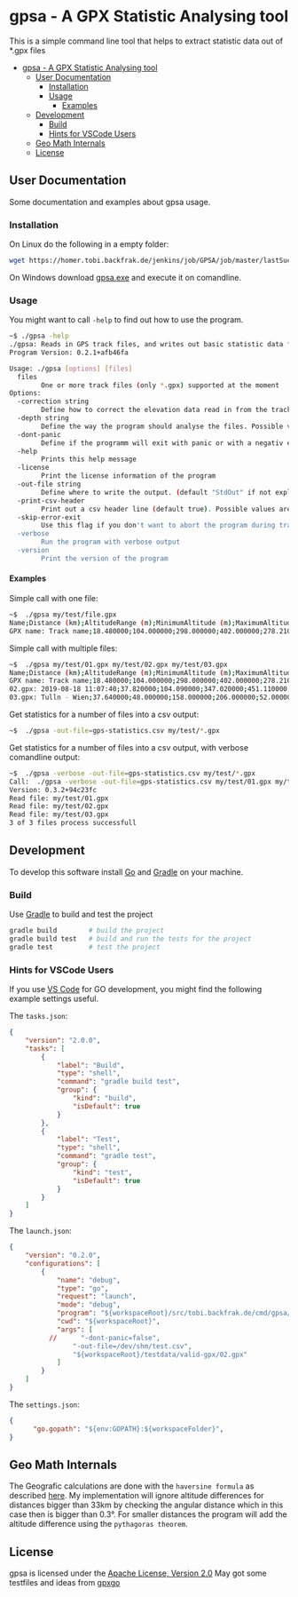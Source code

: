 # gpsa - A GPX Statistic Analysing tool

This is a simple command line tool that helps to extract statistic data out of *.gpx files

- [gpsa - A GPX Statistic Analysing tool](#gpsa---a-gpx-statistic-analysing-tool)
  - [User Documentation](#user-documentation)
    - [Installation](#installation)
    - [Usage](#usage)
      - [Examples](#examples)
  - [Development](#development)
    - [Build](#build)
    - [Hints for VSCode Users](#hints-for-vscode-users)
  - [Geo Math Internals](#geo-math-internals)
  - [License](#license)

## User Documentation

Some documentation and examples about gpsa usage.

### Installation

On Linux do the following in a empty folder:

```sh
wget https://homer.tobi.backfrak.de/jenkins/job/GPSA/job/master/lastSuccessfulBuild/artifact/bin/gpsa && chmod 770 ./gpsa

```

On Windows download [gpsa.exe](https://homer.tobi.backfrak.de/jenkins/job/GPSA/job/master/lastSuccessfulBuild/artifact/bin/gpsa.exe) and execute it on comandline.

### Usage

You might want to call ```-help``` to find out how to use the program.

```sh
~$ ./gpsa -help
./gpsa: Reads in GPS track files, and writes out basic statistic data found in the track as a CSV style report
Program Version: 0.2.1+afb46fa

Usage: ./gpsa [options] [files]
  files
        One or more track files (only *.gpx) supported at the moment
Options:
  -correction string
        Define how to correct the elevation data read in from the track. Possible values are [steps linear none ] (default "steps")
  -depth string
        Define the way the program should analyse the files. Possible values are [segment file track ] (default "track")
  -dont-panic
        Define if the programm will exit with panic or with a negativ exit code in error cases (default true). Possible values are ToDoTobi
  -help
        Prints this help message
  -license
        Print the license information of the program
  -out-file string
        Define where to write the output. (default "StdOut" if not explicitly set)
  -print-csv-header
        Print out a csv header line (default true). Possible values are ToDoTobi
  -skip-error-exit
        Use this flag if you don't want to abort the program during track file processing errors
  -verbose
        Run the program with verbose output
  -version
        Print the version of the program
```

#### Examples

Simple call with one file:

```sh
~$  ./gpsa my/test/file.gpx
Name;Distance (km);AltitudeRange (m);MinimumAltitude (m);MaximumAltitude (m);ElevationGain (m);ElevationLose (m);UpwardsDistance (km);DownwardsDistance (km);
GPX name: Track name;18.480000;104.000000;298.000000;402.000000;278.210000;-257.210000;8.040000;9.150000;

```

Simple call with multiple files:

```sh
~$  ./gpsa my/test/01.gpx my/test/02.gpx my/test/03.gpx
Name;Distance (km);AltitudeRange (m);MinimumAltitude (m);MaximumAltitude (m);ElevationGain (m);ElevationLose (m);UpwardsDistance (km);DownwardsDistance (km);
GPX name: Track name;18.480000;104.000000;298.000000;402.000000;278.210000;-257.210000;8.040000;9.150000;
02.gpx: 2019-08-18 11:07:40;37.820000;104.090000;347.020000;451.110000;263.880000;-251.430000;17.860000;19.770000;
03.gpx: Tulln - Wien;37.640000;48.000000;158.000000;206.000000;52.000000;-26.000000;17.520000;14.060000;

```

Get statistics for a number of files into a csv output:

```sh
~$  ./gpsa -out-file=gps-statistics.csv my/test/*.gpx

```

Get statistics for a number of files into a csv output, with verbose comandline output:

```sh
~$  ./gpsa -verbose -out-file=gps-statistics.csv my/test/*.gpx
Call:  ./gpsa -verbose -out-file=gps-statistics.csv my/test/01.gpx my/test/02.gpx my/test/03.gpx
Version: 0.3.2+94c23fc
Read file: my/test/01.gpx
Read file: my/test/02.gpx
Read file: my/test/03.gpx
3 of 3 files process successfull

```

## Development

To develop this software install [Go](https://golang.org/) and [Gradle](https://gradle.org/) on your machine.

### Build

Use [Gradle](https://gradle.org/) to build and test the project

```sh
gradle build        # build the project
gradle build test   # build and run the tests for the project
gradle test         # test the project
```

### Hints for VSCode Users

If you use [VS Code](https://code.visualstudio.com/) for GO development, you might find the following example settings useful.

The ```tasks.json```:

```json
{
    "version": "2.0.0",
    "tasks": [
        {
            "label": "Build",
            "type": "shell",
            "command": "gradle build test",
            "group": {
                "kind": "build",
                "isDefault": true
            }
        },
        {
            "label": "Test",
            "type": "shell",
            "command": "gradle test",
            "group": {
                "kind": "test",
                "isDefault": true
            }
        }
    ]
}
```

The ```launch.json```:

```json
{
    "version": "0.2.0",
    "configurations": [
        {
            "name": "debug",
            "type": "go",
            "request": "launch",
            "mode": "debug",
            "program": "${workspaceRoot}/src/tobi.backfrak.de/cmd/gpsa/main.go",
            "cwd": "${workspaceRoot}",
            "args": [
          //      "-dont-panic=false",
                "-out-file=/dev/shm/test.csv",
                "${workspaceRoot}/testdata/valid-gpx/02.gpx"
            ]
        }
    ]
}
```

The ```settings.json```:

```json
{
      "go.gopath": "${env:GOPATH}:${workspaceFolder}",
}
```

## Geo Math Internals

The Geografic calculations are done with the  ```haversine formula```  as described [here](http://www.movable-type.co.uk/scripts/latlong.html). My implementation will ignore altitude differences for distances bigger than 33km by checking the angular distance which in this case then is bigger than 0.3°. For smaller distances the program will add the altitude difference using the ```pythagoras theorem```.

## License

gpsa is licensed under the [Apache License, Version 2.0](http://www.apache.org/licenses/LICENSE-2.0)
May got some testfiles and ideas from [gpxgo](https://github.com/tkrajina/gpxgo/tree/master/test_files)
